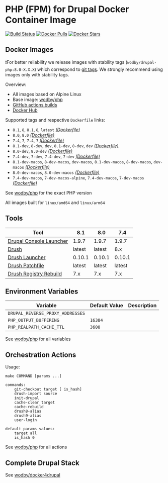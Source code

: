 # PHP (FPM) for Drupal Docker Container Image 

[![Build Status](https://github.com/wodby/drupal-php/workflows/Build%20docker%20image/badge.svg)](https://github.com/wodby/drupal-php/actions)
[![Docker Pulls](https://img.shields.io/docker/pulls/wodby/drupal-php.svg)](https://hub.docker.com/r/wodby/drupal-php)
[![Docker Stars](https://img.shields.io/docker/stars/wodby/drupal-php.svg)](https://hub.docker.com/r/wodby/drupal-php)

## Docker Images

❗For better reliability we release images with stability tags (`wodby/drupal-php:8.0-X.X.X`) which correspond to [git tags](https://github.com/wodby/drupal-php/releases). We strongly recommend using images only with stability tags. 

Overview:

- All images based on Alpine Linux
- Base image: [wodby/php](https://github.com/wodby/php)
- [GitHub actions builds](https://github.com/wodby/drupal-php/actions) 
- [Docker Hub](https://hub.docker.com/r/wodby/drupal-php)

Supported tags and respective `Dockerfile` links:

- `8.1`, `8`, `8.1`, `8`, `latest`  [_(Dockerfile)_]
- `8.0`, `8.0` [_(Dockerfile)_]
- `7.4`, `7`, `7.4`, `7` [_(Dockerfile)_]
- `8.1-dev`, `8-dev`, `dev`, `8.1-dev`, `8-dev`, `dev` [_(Dockerfile)_]
- `8.0-dev`, `8.0-dev` [_(Dockerfile)_]
- `7.4-dev`, `7-dev`, `7.4-dev`, `7-dev` [_(Dockerfile)_]
- `8.1-dev-macos`, `8-dev-macos`, `dev-macos`, `8.1-dev-macos`, `8-dev-macos`, `dev-macos` [_(Dockerfile)_]
- `8.0-dev-macos`, `8.0-dev-macos` [_(Dockerfile)_]
- `7.4-dev-macos`, `7-dev-macos-alpine`, `7.4-dev-macos`, `7-dev-macos` [_(Dockerfile)_]

See [wodby/php](https://github.com/wodby/php) for the exact PHP version

All images built for `linux/amd64` and `linux/arm64`

## Tools

| Tool                      | 8.1    | 8.0    | 7.4    |
|---------------------------|--------|--------|--------|
| [Drupal Console Launcher] | 1.9.7  | 1.9.7  | 1.9.7  |
| [Drush]                   | latest | latest | 8.x    |
| [Drush Launcher]          | 0.10.1 | 0.10.1 | 0.10.1 |
| [Drush Patchfile]         | latest | latest | latest |
| [Drush Registry Rebuild]  | 7.x    | 7.x    | 7.x    |

## Environment Variables

| Variable                         | Default Value | Description |
|----------------------------------|---------------|-------------|
| `DRUPAL_REVERSE_PROXY_ADDRESSES` |               |             |
| `PHP_OUTPUT_BUFFERING`           | `16384`       |             |
| `PHP_REALPATH_CACHE_TTL`         | `3600`        |             |

See [wodby/php](https://github.com/wodby/php) for all variables

## Orchestration Actions

Usage:
```
make COMMAND [params ...]
 
commands:
    git-checkout target [ is_hash]
    drush-import source
    init-drupal   
    cache-clear target
    cache-rebuild
    drush8-alias
    drush9-alias
    user-login
    
default params values:
    target all
    is_hash 0 
```

See [wodby/php](https://github.com/wodby/php) for all actions

## Complete Drupal Stack

See [wodby/docker4drupal](https://github.com/wodby/docker4drupal)

[_(Dockerfile)_]: https://github.com/wodby/drupal-php/tree/master/Dockerfile

[Drupal Console Launcher]: https://drupalconsole.com
[Drush]: https://packagist.org/packages/drush/drush
[Drush Launcher]: https://github.com/drush-ops/drush-launcher
[Drush Patchfile]: https://bitbucket.org/davereid/drush-patchfile
[Drush Registry Rebuild]: https://www.drupal.org/project/registry_rebuild
